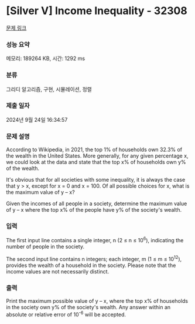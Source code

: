 # [Silver V] Income Inequality - 32308 

[문제 링크](https://www.acmicpc.net/problem/32308) 

### 성능 요약

메모리: 189264 KB, 시간: 1292 ms

### 분류

그리디 알고리즘, 구현, 시뮬레이션, 정렬

### 제출 일자

2024년 9월 24일 16:34:57

### 문제 설명

<p>According to Wikipedia, in 2021, the top 1% of households own 32.3% of the wealth in the United States. More generally, for any given percentage x, we could look at the data and state that the top x% of households own y% of the wealth.</p>

<p>It's obvious that for all societies with some inequality, it is always the case that y > x, except for x = 0 and x = 100. Of all possible choices for x, what is the maximum value of y – x?</p>

<p>Given the incomes of all people in a society, determine the maximum value of y – x where the top x% of the people have y% of the society's wealth.</p>

### 입력 

 <p>The first input line contains a single integer, n (2 ≤ n ≤ 10<sup>6</sup>), indicating the number of people in the society.</p>

<p>The second input line contains n integers; each integer, m (1 ≤ m ≤ 10<sup>12</sup>), provides the wealth of a household in the society. Please note that the income values are not necessarily distinct.</p>

### 출력 

 <p>Print the maximum possible value of y – x, where the top x% of households in the society own y% of the society's wealth. Any answer within an absolute or relative error of 10<sup>-6</sup> will be accepted.</p>

